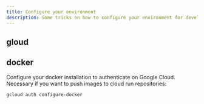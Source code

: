 ```yaml
---
title: Configure your environment
description: Some tricks on how to configure your environment for development
---
```


## gloud



## docker 

Configure your docker installation to authenticate on Google Cloud. Necessary if you want to push images to cloud run repositories:

```shell
gcloud auth configure-docker
```
